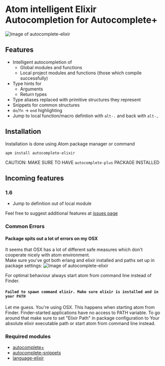 # Atom intelligent Elixir Autocompletion for Autocomplete+

![Image of autocomplete-elixir](https://raw.githubusercontent.com/wende/autocomplete-elixir/master/pics/presentation.png)

## Features
- Intelligent autocompletion of
  - Global modules and functions
  - Local project modules and functions (those which compile successfully)
- Type hints for
  - Arguments
  - Return types
- Type aliases replaced with primitive structures they represent
- Snippets for common structures
- `do`/`fn` -> `end` highlighting
- Jump to local function/macro defintion with `alt-.` and back with `alt-,`

## Installation
Installation is done using Atom package manager or command

    apm install autocomplete-elixir

CAUTION: MAKE SURE TO HAVE `autocomplete-plus` PACKAGE INSTALLED


## Incoming features
### 1.6
- Jump to definition out of local module

Feel free to suggest additional features at [issues page](https://github.com/iraasta/autocomplete-elixir/issues)

### Common Errors

#### Package spits out a lot of errors on my OSX
  It seems that OSX has a lot of different safe measures which don't cooperate nicely with atom environment.  
  Make sure you've got both erlang and elixir installed and paths set up in package settings:
  ![Image of autocomplete-elixir](https://raw.githubusercontent.com/wende/autocomplete-elixir/master/pics/settings.png)

  
  For optimal behaviour always start atom from command line instead of Finder.
  
#### `Failed to spawn command elixir. Make sure elixir is installed and in your PATH`  
  Let me guess. You're using OSX. This happens when starting atom from Finder.
  Finder-started applications have no access to PATH variable. To go around that make
  sure to set "Elixir Path" in package configuration to Your absolute elixir executable
  path or start atom from command line instead.


### Required modules
- [autocomplete+](https://atom.io/packages/autocomplete-plus)
- [autocomplete-snippets](https://atom.io/packages/autocomplete-snippets)
- [language-elixir](https://atom.io/packages/language-elixir)

